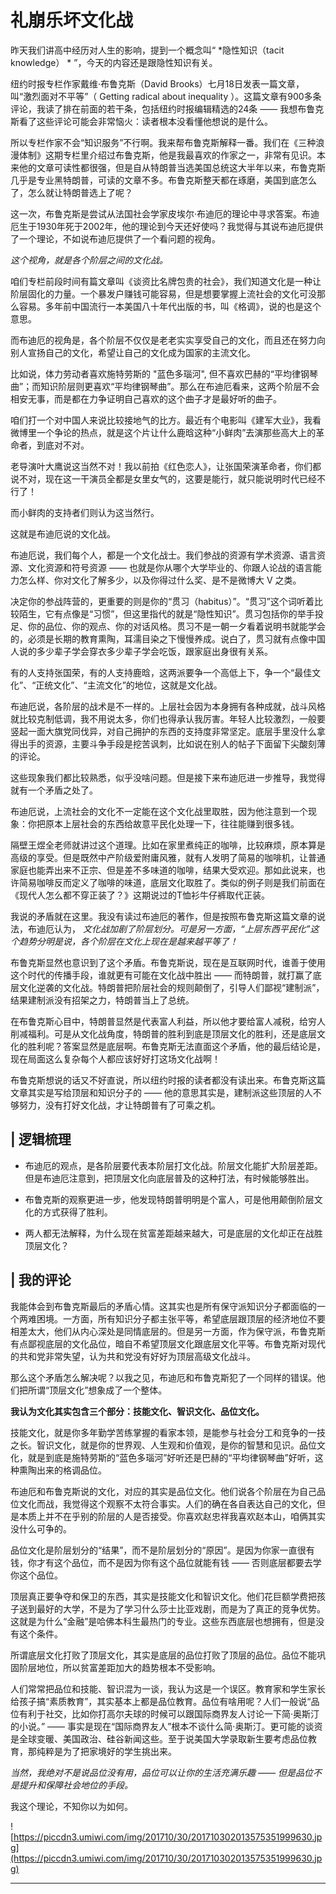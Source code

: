 # 礼崩乐坏文化战

昨天我们讲高中经历对人生的影响，提到一个概念叫“ *隐性知识（tacit knowledge） * ”，今天的内容还是跟隐性知识有关。

纽约时报专栏作家戴维·布鲁克斯（David Brooks）七月18日发表一篇文章，叫“激烈面对不平等”（ Getting radical about inequality ）。这篇文章有900多条评论，我读了排在前面的若干条，包括纽约时报编辑精选的24条 —— 我想布鲁克斯看了这些评论可能会非常恼火：读者根本没看懂他想说的是什么。

所以专栏作家不会“知识服务”不行啊。我来帮布鲁克斯解释一番。我们在《三种浪漫体制》这期专栏里介绍过布鲁克斯，他是我最喜欢的作家之一，非常有见识。本来他的文章可读性都很强，但是自从特朗普当选美国总统这大半年以来，布鲁克斯几乎是专业黑特朗普，可读的文章不多。布鲁克斯整天都在琢磨，美国到底怎么了，怎么就让特朗普选上了呢？

这一次，布鲁克斯是尝试从法国社会学家皮埃尔·布迪厄的理论中寻求答案。布迪厄生于1930年死于2002年，他的理论到今天还好使吗？我觉得与其说布迪厄提供了一个理论，不如说布迪厄提供了一个看问题的视角。

 *这个视角，就是各个阶层之间的文化战。*

咱们专栏前段时间有篇文章叫《谈资比名牌包贵的社会》，我们知道文化是一种让阶层固化的力量。一个暴发户赚钱可能容易，但是想要掌握上流社会的文化可没那么容易。多年前中国流行一本美国八十年代出版的书，叫《格调》，说的也是这个意思。

而布迪厄的视角是，各个阶层不仅仅是老老实实享受自己的文化，而且还在努力向别人宣扬自己的文化，希望让自己的文化成为国家的主流文化。

比如说，体力劳动者喜欢施特劳斯的 "蓝色多瑙河", 但不喜欢巴赫的“平均律钢琴曲”；而知识阶层则更喜欢“平均律钢琴曲”。那么在布迪厄看来，这两个阶层不会相安无事，而是都在力争证明自己喜欢的这个曲子才是最好听的曲子。

咱们打一个对中国人来说比较接地气的比方。最近有个电影叫《建军大业》，我看微博里一个争论的热点，就是这个片让什么鹿晗这种“小鲜肉”去演那些高大上的革命者，到底对不对。

老导演叶大鹰说这当然不对！我以前拍《红色恋人》，让张国荣演革命者，你们都说不对，现在这一干演员全都是女里女气的，这要是能行，就只能说明时代已经不行了！

而小鲜肉的支持者们则认为这当然行。

这就是布迪厄说的文化战。

布迪厄说，我们每个人，都是一个文化战士。我们参战的资源有学术资源、语言资源、文化资源和符号资源 —— 也就是你从哪个大学毕业的、你跟人论战的语言能力怎么样、你对文化了解多少，以及你得过什么奖、是不是微博大 V 之类。

决定你的参战阵营的，更重要的则是你的“贯习（habitus）”。“贯习”这个词听着比较陌生，它有点像是“习惯”，但这里指代的就是“隐性知识”。贯习包括你的举手投足、你的品位、你的观点、你的对话风格。贯习不是一朝一夕看着说明书就能学会的，必须是长期的教育熏陶，耳濡目染之下慢慢养成。说白了，贯习就有点像中国人说的多少辈子学会穿衣多少辈子学会吃饭，跟家庭出身很有关系。

有的人支持张国荣，有的人支持鹿晗，这两派要争一个高低上下，争一个“最佳文化”、“正统文化”、“主流文化”的地位，这就是文化战。

布迪厄说，各阶层的战术是不一样的。上层社会因为本身拥有各种成就，战斗风格就比较克制低调，我不用说太多，你们也得承认我厉害。年轻人比较激烈，一般要竖起一面大旗党同伐异，对自己拥护的东西的支持度非常坚定。底层手里没什么拿得出手的资源，主要斗争手段是挖苦讽刺，比如说在别人的帖子下面留下尖酸刻薄的评论。

这些现象我们都比较熟悉，似乎没啥问题。但是接下来布迪厄进一步推导，我觉得就有一个矛盾之处了。

布迪厄说，上流社会的文化不一定能在这个文化战里取胜，因为他注意到一个现象：你把原本上层社会的东西给故意平民化处理一下，往往能赚到很多钱。

隔壁王煜全老师就讲过这个道理。比如在家里煮纯正的咖啡，比较麻烦，原本算是高级的享受。但是既然中产阶级爱附庸风雅，就有人发明了简易的咖啡机，让普通家庭也能弄出来不正宗、但是差不多味道的咖啡，结果大受欢迎。那如此说来，也许简易咖啡反而定义了咖啡的味道，底层文化取胜了。类似的例子则是我们前面在《现代人怎么都不穿正装了？》这期说过的T恤衫牛仔裤取代正装。

我说的矛盾就在这里。我没有读过布迪厄的著作，但是按照布鲁克斯这篇文章的说法，布迪厄认为， *文化战加剧了阶层划分。可是另一方面，“上层东西平民化”这个趋势分明是说，各个阶层在文化上现在是越来越平等了！*

布鲁克斯显然也意识到了这个矛盾。布鲁克斯说，现在是互联网时代，谁善于使用这个时代的传播手段，谁就更有可能在文化战中胜出 —— 而特朗普，就打赢了底层文化逆袭的文化战。特朗普把阶层社会的规则颠倒了，引导人们鄙视“建制派”，结果建制派没有招架之力，特朗普当上了总统。

在布鲁克斯心目中，特朗普显然是代表富人利益，所以他才要给富人减税，给穷人削减福利。可是从文化战角度，特朗普的胜利到底是顶层文化的胜利，还是底层文化的胜利呢？答案显然是底层啊。布鲁克斯无法直面这个矛盾，他的最后结论是，现在局面这么复杂每个人都应该好好打这场文化战啊！

布鲁克斯想说的话又不好直说，所以纽约时报的读者都没有读出来。布鲁克斯这篇文章其实是写给顶层和知识分子的 —— 他的意思其实是，建制派这些顶层的人不够努力，没有打好文化战，才让特朗普有了可乘之机。 

## | 逻辑梳理

* 布迪厄的观点，是各阶层要代表本阶层打文化战。阶层文化能扩大阶层差距。但是布迪厄注意到，把顶层文化向底层普及的这种打法，有时候能够胜出。

* 布鲁克斯的观察更进一步，他发现特朗普明明是个富人，可是他用颠倒阶层文化的方式获得了胜利。

* 两人都无法解释，为什么现在贫富差距越来越大，可是底层的文化却正在战胜顶层文化？

## | 我的评论

我能体会到布鲁克斯最后的矛盾心情。这其实也是所有保守派知识分子都面临的一个两难困境。一方面，所有知识分子都主张平等，希望底层跟顶层的经济地位不要相差太大，他们从内心深处是同情底层的。但是另一方面，作为保守派，布鲁克斯有点鄙视底层的文化品位，暗自不希望顶层文化跟底层文化平等。布鲁克斯对现代的共和党非常失望，认为共和党没有好好为顶层高级文化战斗。

那么这个矛盾怎么解决呢？以我之见，布迪厄和布鲁克斯犯了一个同样的错误。他们把所谓“顶层文化”想象成了一个整体。

 **我认为文化其实包含三个部分：技能文化、智识文化、品位文化。**

技能文化，就是你多年勤学苦练掌握的看家本领，是能参与社会分工和竞争的一技之长。智识文化，就是你的世界观、人生观和价值观，是你的智慧和见识。品位文化，就是到底是施特劳斯的“蓝色多瑙河”好听还是巴赫的“平均律钢琴曲”好听，这种熏陶出来的格调品位。

布迪厄和布鲁克斯说的文化，对应的其实是品位文化。他们说各个阶层在为自己品位文化而战，我觉得这个观察不太符合事实。人们的确在各自表达自己的文化，但是本质上并不在乎别的阶层的人是否接受。你喜欢赵忠祥我喜欢赵本山，咱俩其实没什么可争的。

品位文化是阶层划分的“结果”，而不是阶层划分的“原因”。是因为你家一直很有钱，你才有这个品位，而不是因为你有这个品位就能有钱 —— 否则底层都要去学你这个品位。

顶层真正要争夺和保卫的东西，其实是技能文化和智识文化。他们花巨额学费把孩子送到最好的大学，不是为了学习什么莎士比亚戏剧，而是为了真正的竞争优势。这就是为什么“金融”是哈佛本科生最热门的专业。这些东西底层也想拥有，但是没有这个条件。

所谓底层文化打败了顶层文化，其实是底层的品位打败了顶层的品位。品位不能巩固阶层地位，所以贫富差距加大的趋势根本不受影响。

人们常常把品位和技能、智识混为一谈，我认为这是一个误区。教育家和学生家长给孩子搞“素质教育”，其实基本上都是品位教育。品位有啥用呢？人们一般说“品位有利于社交，比如你打高尔夫球的时候可以跟国际商界友人讨论一下简·奥斯汀的小说。” —— 事实是现在“国际商界友人”根本不谈什么简·奥斯汀。更可能的谈资是全球变暖、美国政治、硅谷新闻这些。至于说美国大学录取新生要考虑品位教育，那纯粹是为了把家境好的学生挑出来。

 *当然，我绝对不是说品位没有用，品位可以让你的生活充满乐趣 —— 但是品位不是提升和保障社会地位的手段。*

我这个理论，不知你以为如何。 

![https://piccdn3.umiwi.com/img/201710/30/201710302013575351999630.jpg](https://piccdn3.umiwi.com/img/201710/30/201710302013575351999630.jpg)

---

